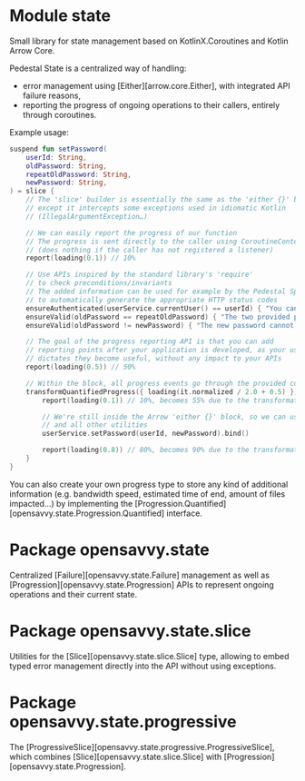 # Module state

Small library for state management based on KotlinX.Coroutines and Kotlin Arrow Core.

Pedestal State is a centralized way of handling:

- error management using [Either][arrow.core.Either], with integrated API failure reasons,
- reporting the progress of ongoing operations to their callers, entirely through coroutines.

Example usage:

```kotlin
suspend fun setPassword(
	userId: String,
	oldPassword: String,
	repeatOldPassword: String,
	newPassword: String,
) = slice {
	// The 'slice' builder is essentially the same as the 'either {}' block, 
	// except it intercepts some exceptions used in idiomatic Kotlin 
	// (IllegalArgumentException…)

	// We can easily report the progress of our function
	// The progress is sent directly to the caller using CoroutineContext
	// (does nothing if the caller has not registered a listener)
	report(loading(0.1)) // 10%

	// Use APIs inspired by the standard library's 'require'
	// to check preconditions/invariants
	// The added information can be used for example by the Pedestal Spine module
	// to automatically generate the appropriate HTTP status codes
	ensureAuthenticated(userService.currentUser() == userId) { "You cannot edit the password of another user" }
	ensureValid(oldPassword == repeatOldPassword) { "The two provided passwords are different" }
	ensureValid(oldPassword != newPassword) { "The new password cannot be the same password as the old one" }

	// The goal of the progress reporting API is that you can add
	// reporting points after your application is developed, as your usage
	// dictates they become useful, without any impact to your APIs
	report(loading(0.5)) // 50%

	// Within the block, all progress events go through the provided computation
	transformQuantifiedProgress({ loading(it.normalized / 2.0 + 0.5) }) {
		report(loading(0.1)) // 10%, becomes 55% due to the transformation block

		// We're still inside the Arrow 'either {}' block, so we can use 'bind'
		// and all other utilities
		userService.setPassword(userId, newPassword).bind()

		report(loading(0.8)) // 80%, becomes 90% due to the transformation block
	}
}
```

You can also create your own progress type to store any kind of additional information (e.g. bandwidth speed, estimated time of end, amount of files impacted…) by implementing the [Progression.Quantified][opensavvy.state.Progression.Quantified] interface.

# Package opensavvy.state

Centralized [Failure][opensavvy.state.Failure] management as well as [Progression][opensavvy.state.Progression] APIs to represent ongoing operations and their current state.

# Package opensavvy.state.slice

Utilities for the [Slice][opensavvy.state.slice.Slice] type, allowing to embed typed error management directly into the API without using exceptions.

# Package opensavvy.state.progressive

The [ProgressiveSlice][opensavvy.state.progressive.ProgressiveSlice], which combines [Slice][opensavvy.state.slice.Slice] with [Progression][opensavvy.state.Progression].
